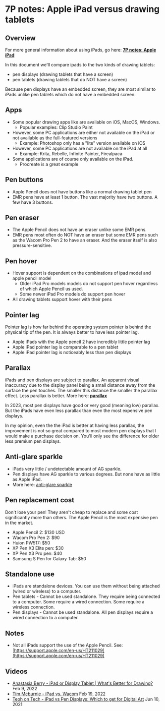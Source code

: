 # 7P notes: Apple iPad versus drawing tablets

## Overview

For more general information about using iPads, go here: [**7P notes: Apple iPad**](7p-notes-apple-ipad.md)&#x20;

In this document we'll compare ipads to the two kinds of drawing tablets:

* pen displays (drawing tablets that have a screen)
* pen tablets (drawing tablets that do NOT have a screen)

Because pen displays have an embedded screen, they are most similar to iPads unlike pen tablets which do not have a embedded screen.

## Apps

* Some popular drawing apps like are available on iOS, MacOS, Windows.
  * Popular examples: Clip Studio Paint&#x20;
* However, some PC applications are either not available on the iPad or not available as the full-featured versions
  * Example: Photoshop only has a "lite" version available on iOS
* However, some PC applications are not available on the iPad at all
  * Example: Krita, Rebelle, Infinite Painter, Firealpaca
* Some applications are of course only available on the iPad.
  * Procreate is a great example&#x20;

## Pen buttons

* Apple Pencil does not have buttons like a normal drawing tablet pen
* EMR pens have at least 1 button. The vast majority have two buttons. A few have 3 buttons.

## Pen eraser

* The Apple Pencil does not have an eraser unlike some EMR pens.
* EMR pens most often do NOT have an eraser but some EMR pens such as the Wacom Pro Pen 2 to have an eraser. And the eraser itself is also pressure-sensitive.&#x20;

## Pen hover

* Hover support is dependent on the combinations of ipad model and apple pencil model
  * Older iPad Pro models models do not support pen hover regardless of which Apple Pencil us used.
  * Some newer iPad Pro models do support pen hover
* All drawing tablets support hover with their pens

## Pointer lag

Pointer lag is how far behind the operating system pointer is behind the physical tip of the pen. It is always better to have less pointer lag.

* Apple iPads with the Apple pencil 2 have incredibly little pointer lag
* Apple iPad pointer lag is comparable to a pen tablet&#x20;
* Apple iPad pointer lag is noticeably less than pen displays

## **Parallax**&#x20;

iPads and pen displays are subject to parallax. An apparent visual inaccuracy due to the display panel being a small distance away from the surface the pen touches. The smaller this distance the smaller the parallax effect. Less parallax is better. More here: [**parallax**](../../guides/pen-displays/parallax.md)&#x20;

In 2023, most pen displays have good or very good (meaning low) parallax. But the iPads have even less parallax than even the most expensive pen displays.

In my opinion, even the the iPad is better at having less parallax, the improvement is not so great compared to most modern pen displays that I would make a purchase decision on. You'll only see the difference for older less premium pen displays.&#x20;

## **Anti-glare sparkle**

* iPads very little / undetectable amount of AG sparkle.
* Pen displays have AG sparkle to various degrees. But none have as little as Apple iPad.
* More here: [anti-glare sparkle](7p-notes-apple-ipad-versus-drawing-tablets.md#anti-glare-sparkle)

## Pen replacement cost

Don't lose your pen! They aren't cheap to replace and some cost significantly more than others. The Apple Pencil is the most expensive pen in the market.

* Apple Pencil 2: $130 USD
* Wacom Pro Pen 2: $90
* Huion PW517: $50
* XP Pen X3 Elite pen: $30
* XP Pen X3 Pro pen: $40
* Samsung S Pen for Galaxy Tab: $50&#x20;

## Standalone use&#x20;

* iPads are standalone devices. You can use them without being attached (wired or wireless) to a computer.
* Pen tablets - Cannot be used standalone. They require being connected to a computer. Some require a wired connection. Some require a wireless connection.
* Pen displays - Cannot be used standalone. All pen displays require a wired connection to a computer.

## Notes

* Not all iPads support the use of the Apple Pencil. See: [https://support.apple.com/en-us/HT211029](https://support.apple.com/en-us/HT211029)

## Videos

* [Anastasia Berry - iPad or Display Tablet | What's Better for Drawing?](https://youtu.be/VOyQbBBuRrc) Feb 9, 2022
* [Tim Mcburnie - iPad vs. Wacom](https://youtu.be/hBnEE367878) Feb 19, 2022
* [Teoh on Tech - iPad vs Pen Displays: Which to get for Digital Art](https://youtu.be/GJ6fVe3p-ec) Jun 10, 2021
